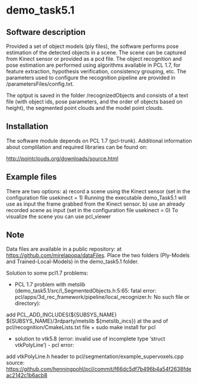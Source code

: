 demo_task5.1
============

Software description
--------------------
Provided a set of object models (ply files), the software performs pose estimation of the detected objects in a scene. The scene can be captured from Kinect sensor or provided as a pcd file.
The object recognition and pose estimation are performed using algorithms available in PCL 1.7, for feature extraction, hypothesis verification, consistency grouping, etc.
The parameters used to configure the recognition pipeline are provided in /parametersFiles/config.txt.

The optput is saved in the folder /recognizedObjects and consists of a text file (with object ids, pose parameters, and the order of objects based on height), the segmented point clouds and the model point clouds.  

Installation
------------
The software module depends on PCL 1.7 (pcl-trunk). Additional information about complilation and required libraries can be found on:

http://pointclouds.org/downloads/source.html

Example files
-------------

There are two options:
a) record a scene using the Kinect sensor (set in the configuration file usekinect = 1)
Running the executable demo_Task5.1 will use as input the frame grabbed from the Kinect sensor.
b) use an already recorded scene as input (set in the configuration file usekinect = 0)
To visualize the scene you can use pcl_viewer

Note
----

Data files are available in a public repository: at https://github.com/mirelapopa/dataFiles.
Place the two folders (Ply-Models and Trained-Local-Models) in the demo_task5.1 folder.

Solution to some pcl1.7 problems:

- PCL 1.7 problem with metslib
(demo_task5.1/src/I_SegmentedObjects.h:5:65: fatal error:
pcl/apps/3d_rec_framework/pipeline/local_recognizer.h: No such file or
directory):

add PCL_ADD_INCLUDES(${SUBSYS_NAME} ${SUBSYS_NAME}/3rdparty/metslib
${metslib_incs})
at the and of pcl/recognition/CmakeLists.txt file + sudo make install
for pcl

- solution to vtk5.8 (error: invalid use of incomplete type ‘struct
vtkPolyLine’) - pcl error:

add vtkPolyLine.h header to pcl/segmentation/example_supervoxels.cpp
source:
https://github.com/henningpohl/pcl/commit/f66dc5df7b496b4a54f2638fdeac2142c1b6acb8
